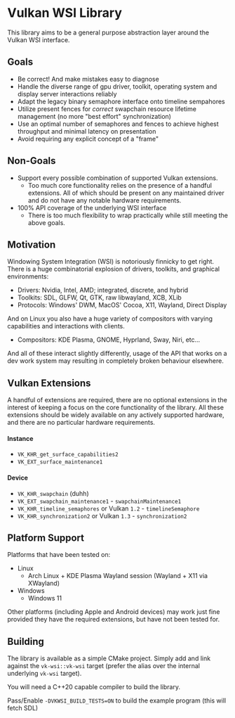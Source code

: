 # Vulkan WSI Library

This library aims to be a general purpose abstraction layer around the Vulkan WSI interface.

## Goals

- Be correct! And make mistakes easy to diagnose
- Handle the diverse range of gpu driver, toolkit, operating system and display server interactions reliably
- Adapt the legacy binary semaphore interface onto timeline sempahores
- Utilize present fences for *correct* swapchain resource lifetime management (no more "best effort" synchronization)
- Use an optimal number of semaphores and fences to achieve highest throughput and minimal latency on presentation
- Avoid requiring any explicit concept of a "frame"

## Non-Goals

- Support every possible combination of supported Vulkan extensions.
    - Too much core functionality relies on the presence of a handful extensions. All of which should be present on any maintained driver and do not have any notable hardware requirements.
- 100% API coverage of the underlying WSI interface
    - There is too much flexibility to wrap practically while still meeting the above goals.

## Motivation

Windowing System Integration (WSI) is notoriously finnicky to get right. There is a huge combinatorial explosion of drivers, toolkits, and graphical environments:

- Drivers: Nvidia, Intel, AMD; integrated, discrete, and hybrid
- Toolkits: SDL, GLFW, Qt, GTK, raw libwayland, XCB, XLib
- Protocols: Windows' DWM, MacOS' Cocoa, X11, Wayland, Direct Display

And on Linux you also have a huge variety of compositors with varying capabilities and interactions with clients.
- Compositors: KDE Plasma, GNOME, Hyprland, Sway, Niri, etc...

And all of these interact slightly differently, usage of the API that works on a dev work system may resulting in completely broken
behaviour elsewhere.

## Vulkan Extensions

A handful of extensions are required, there are no optional extensions in the interest of keeping a focus on the core functionality of the library. All these extensions should be widely available on any actively supported hardware, and there are no particular hardware requirements.

#### Instance

- `VK_KHR_get_surface_capabilities2`
- `VK_EXT_surface_maintenance1`

#### Device

- `VK_KHR_swapchain` (duhh)
- `VK_EXT_swapchain_maintenance1` - `swapchainMaintenance1`
- `VK_KHR_timeline_semaphores` or Vulkan `1.2` - `timelineSemaphore`
- `VK_KHR_synchronization2` or Vulkan `1.3` - `synchronization2`

## Platform Support

Platforms that have been tested on:

- Linux
    - Arch Linux + KDE Plasma Wayland session (Wayland + X11 via XWayland)
- Windows
    - Windows 11

Other platforms (including Apple and Android devices) may work just fine provided they have the required extensions, but have not been tested for.

## Building

The library is available as a simple CMake project. Simply add and link against the `vk-wsi::vk-wsi` target (prefer the alias over the internal underlying `vk-wsi` target).

You will need a C++20 capable compiler to build the library.

Pass/Enable `-DVKWSI_BUILD_TESTS=ON` to build the example program (this will fetch SDL)
